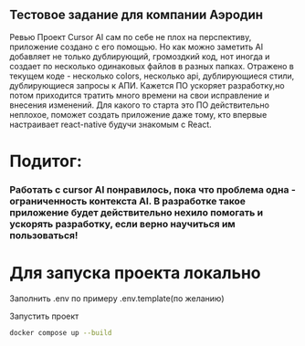 ## Тестовое задание для компании Аэродин
Ревью
Проект Cursor AI сам по себе не плох на перспективу, приложение создано с его помощью.
Но как можно заметить AI добавляет не только дублирующий, громоздкий код, нот иногда и создает по несколько одинаковых файлов в разных папках.
Отражено в текущем коде - несколько colors, несколько api, дублирующиеся стили, дублирующиеся запросы к АПИ. 
Кажется ПО ускоряет разработку,но потом приходится тратить много времени на свои исправление и внесения изменений. Для какого то старта это ПО действительно неплохое, поможет создать приложение даже тому, кто впервые настраивает react-native будучи знакомым с React.
# Подитог:
### Работать с cursor AI понравилось, пока что проблема одна - ограниченность контекста AI. В разработке такое приложение будет действительно нехило помогать и ускорять разработку, если верно научиться им пользоваться!


# Для запуска проекта локально

Заполнить .env по примеру .env.template(по желанию)

Запустить проект
```bash
docker compose up --build
```
